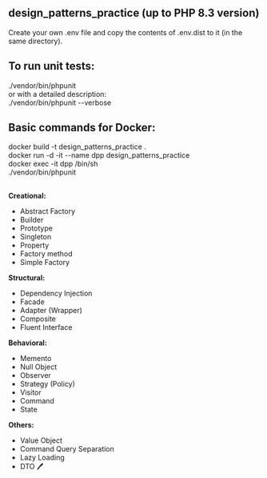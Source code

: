 ## design_patterns_practice (up to PHP 8.3 version)    

Create your own .env file and copy the contents of .env.dist to it (in the same directory).

## To run unit tests:  
./vendor/bin/phpunit   
or with a detailed description:    
./vendor/bin/phpunit --verbose         

## Basic commands for Docker:
docker build -t design_patterns_practice .        
docker run -d -it --name dpp design_patterns_practice         
docker exec -it dpp /bin/sh      
./vendor/bin/phpunit       
## 

**Creational:**   
- Abstract Factory
- Builder
- Prototype
- Singleton
- Property
- Factory method  
- Simple Factory  

**Structural:**   
- Dependency Injection
- Facade    
- Adapter (Wrapper)    
- Composite   
- Fluent Interface   

**Behavioral:**   
- Memento
- Null Object
- Observer
- Strategy (Policy)   
- Visitor   
- Command  
- State    

**Others:**   
- Value Object
- Command Query Separation
- Lazy Loading  
- DTO   :pen: 
